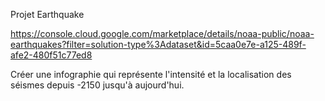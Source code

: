Projet Earthquake

https://console.cloud.google.com/marketplace/details/noaa-public/noaa-earthquakes?filter=solution-type%3Adataset&id=5caa0e7e-a125-489f-afe2-480f51c77ed8



Créer une infographie qui représente l'intensité et la localisation des séismes depuis -2150 jusqu'à aujourd'hui.
